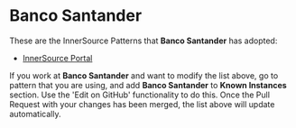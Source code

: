 # Banco Santander

These are the InnerSource Patterns that **Banco Santander** has adopted:

* [InnerSource Portal](../patterns/2-structured/innersource-portal.md)

If you work at **Banco Santander** and want to modify the list above, go to pattern that you are using, and add **Banco Santander** to **Known Instances** section.
Use the 'Edit on GitHub' functionality to do this.
Once the Pull Request with your changes has been merged, the list above will update automatically.

